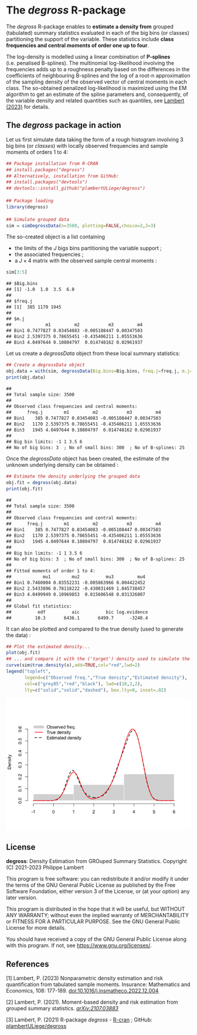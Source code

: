 The *degross* R-package
================

The *degross* R-package enables to **estimate a density from** grouped
(tabulated) summary statistics evaluated in each of the big bins (or
classes) partitioning the support of the variable. These statistics
include **class frequencies and central moments of order one up to
four**.

The log-density is modelled using a linear combination of **P-splines**
(i.e. penalised B-splines). The multinomial log-likelihood involving the
frequencies adds up to a roughness penalty based on the differences in
the coefficients of neighbouring B-splines and the log of a root-n
approximation of the sampling density of the observed vector of central
moments in each class. The so-obtained penalized log-likelihood is
maximized using the EM algorithm to get an estimate of the spline
parameters and, consequently, of the variable density and related
quantities such as quantiles, see [Lambert
(2023)](http://doi.org/10.1016/j.insmatheco.2022.12.004) for details.

## The *degross* package in action

Let us first simulate data taking the form of a rough histogram
involving 3 big bins (or *classes*) with locally observed frequencies
and sample moments of orders 1 to 4:

``` r
## Package installation from R-CRAN
## install.packages("degross")
## Alternatively, installation from GitHub:
## install.packages("devtools")
## devtools::install_github("plambertULiege/degross")

## Package loading
library(degross)

## Simulate grouped data
sim = simDegrossData(n=3500, plotting=FALSE,choice=2,J=3)
```

The so-created object is a list containing

- the limits of the $J$ bigs bins partitioning the variable support ;
- the associated frequencies ;
- a $J\times 4$ matrix with the observed sample central moments :

``` r
sim[3:5]
```

    ## $Big.bins
    ## [1] -1.0  1.0  3.5  6.0
    ## 
    ## $freq.j
    ## [1]  385 1170 1945
    ## 
    ## $m.j
    ##             m1         m2           m3         m4
    ## Bin1 0.7477827 0.03454083 -0.005108447 0.00347503
    ## Bin2 2.5397375 0.78655451 -0.435406211 1.05553636
    ## Bin3 4.0497644 0.10804797  0.014748162 0.02961937

Let us create a *degrossData* object from these local summary
statistics:

``` r
## Create a degrossData object
obj.data = with(sim, degrossData(Big.bins=Big.bins, freq.j=freq.j, m.j=m.j))
print(obj.data)
```

    ## 
    ## Total sample size: 3500 
    ## 
    ## Observed class frequencies and central moments:
    ##      freq.j        m1         m2           m3         m4
    ## Bin1    385 0.7477827 0.03454083 -0.005108447 0.00347503
    ## Bin2   1170 2.5397375 0.78655451 -0.435406211 1.05553636
    ## Bin3   1945 4.0497644 0.10804797  0.014748162 0.02961937
    ## 
    ## Big bin limits: -1 1 3.5 6 
    ## No of big bins: 3  ; No of small bins: 300  ; No of B-splines: 25

Once the *degrossData* object has been created, the estimate of the
unknown underlying density can be obtained :

``` r
## Estimate the density underlying the grouped data
obj.fit = degross(obj.data)
print(obj.fit)
```

    ## 
    ## Total sample size: 3500 
    ## 
    ## Observed class frequencies and central moments:
    ##      freq.j        m1         m2           m3         m4
    ## Bin1    385 0.7477827 0.03454083 -0.005108447 0.00347503
    ## Bin2   1170 2.5397375 0.78655451 -0.435406211 1.05553636
    ## Bin3   1945 4.0497644 0.10804797  0.014748162 0.02961937
    ## 
    ## Big bin limits: -1 1 3.5 6 
    ## No of big bins: 3  ; No of small bins: 300  ; No of B-splines: 25 
    ## 
    ## Fitted moments of order 1 to 4:
    ##            mu1        mu2          mu3         mu4
    ## Bin1 0.7460004 0.03552231 -0.005863966 0.004422452
    ## Bin2 2.5433896 0.78118222 -0.430031469 1.045738457
    ## Bin3 4.0499949 0.10969853  0.015606548 0.031326807
    ## 
    ## Global fit statistics:
    ##          edf          aic          bic log.evidence 
    ##         10.3       6436.1       6499.7      -3240.4

It can also be plotted and compared to the true density (used to
generate the data) :

``` r
## Plot the estimated density...
plot(obj.fit)
## ... and compare it with the ('target') density used to simulate the data
curve(sim$true.density(x),add=TRUE,col="red",lwd=2)
legend("topleft",
       legend=c("Observed freq.","True density","Estimated density"),
       col=c("grey85","red","black"), lwd=c(10,2,2),
       lty=c("solid","solid","dashed"), box.lty=0, inset=.02)
```

![](man/figures/degross2b-1.png)<!-- -->

## License

**degross**: Density Estimation from GROuped Summary Statistics.
Copyright (C) 2021-2023 Philippe Lambert

This program is free software: you can redistribute it and/or modify it
under the terms of the GNU General Public License as published by the
Free Software Foundation, either version 3 of the License, or (at your
option) any later version.

This program is distributed in the hope that it will be useful, but
WITHOUT ANY WARRANTY; without even the implied warranty of
MERCHANTABILITY or FITNESS FOR A PARTICULAR PURPOSE. See the GNU General
Public License for more details.

You should have received a copy of the GNU General Public License along
with this program. If not, see <https://www.gnu.org/licenses/>.

## References

\[1\] Lambert, P. (2023) Nonparametric density estimation and risk
quantification from tabulated sample moments. Insurance: Mathematics and
Economics, 108: 177-189.
[doi:10.1016/j.insmatheco.2022.12.004](http://doi.org/10.1016/j.insmatheco.2022.12.004)

\[2\] Lambert, P. (2021). Moment-based density and risk estimation from
grouped summary statistics.
[*arXiv:2107.03883*](https://arxiv.org/abs/2107.03883)

\[3\] Lambert, P. (2021) R-package *degross* -
[R-cran](https://CRAN.R-project.org/package=degross) ; GitHub:
[plambertULiege/degross](https://github.com/plambertULiege/degross)
